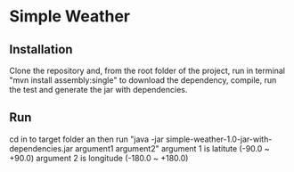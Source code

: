 # Simple Weather
## Installation
Clone the repository and, from the root folder of the project, run in terminal
"mvn install assembly:single"
to download the dependency, compile, run the test and generate the jar with dependencies.
## Run
cd in to target folder an then run
"java -jar simple-weather-1.0-jar-with-dependencies.jar argument1 argument2"
argument 1 is latitute (-90.0 ~ +90.0)
argument 2 is longitude (-180.0 ~ +180.0)
